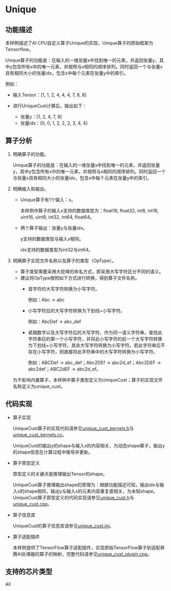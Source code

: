 # Unique<a name="ZH-CN_TOPIC_0303147571"></a>

## 功能描述<a name="section6945232175"></a>

本样例描述了AI CPU自定义算子Unique的实现，Unique算子的原始框架为Tensorflow。

Unique算子的功能是：在输入的一维张量x中找到唯一的元素，并返回张量y，其中y包含所有x中的唯一元素，并按照与x相同的顺序排列。同时返回一个与张量x具有相同大小的张量idx，包含x中每个元素在张量y中的索引。

例如：

-   输入Tensor：\[1, 1, 2, 4, 4, 4, 7, 8, 8\]

-   进行UniqueCust计算后，输出如下：
    -   张量y：\[1, 2, 4, 7, 8\]
    -   张量idx：\[0, 0, 1, 2, 2, 2, 3, 4, 4\]


## 算子分析<a name="section5726181618178"></a>

1.  明确算子的功能。

    Unique算子的功能是：在输入的一维张量x中找到唯一的元素，并返回张量y，其中y包含所有x中的唯一元素，并按照与x相同的顺序排列。同时返回一个与张量x具有相同大小的张量idx，包含x中每个元素在张量y中的索引。

2.  明确输入和输出。
    -   Unique算子有1个输入：x。

        本样例中算子的输入x支持的数据类型为：float16, float32, int8, int16, uint16, uint8, int32, int64, float64。

    -   两个算子输出：张量y与张量idx。

        y支持的数据类型与输入x相同。

        idx支持的数据类型为int32与int64。


3.  明确算子实现文件名称以及算子的类型（OpType）。

    -   算子类型需要采用大驼峰的命名方式，即采用大写字符区分不同的语义。
    -   建议将OpType按照如下方式进行转换，得到算子文件名称。
        -   首字符的大写字符转换为小写字符。

            例如：Abc -\> abc

        -   小写字符后的大写字符转换为下划线+小写字符。

            例如：AbcDef -\> abc\_def

        -   紧跟数字以及大写字符后的大写字符，作为同一语义字符串，查找此字符串后的第一个小写字符，并将此小写字符的前一个大写字符转换为下划线+小写字符，其余大写字符转换为小写字符。若此字符串后不存在小写字符，则直接将此字符串中的大写字符转换为小写字符。

            例如：ABCDef -\> abc\_def；Abc2DEf -\> abc2d\_ef；Abc2DEF -\> abc2def；ABC2dEF -\> abc2d\_ef。



    为不影响内置算子，本样例中算子类型定义为UniqueCust；算子的实现文件名称定义为unique\_cust。


## 代码实现<a name="section83331113171811"></a>

-   算子实现

    UniqueCust算子的实现代码请参见[unique\_cust\_kernels.h](../cpukernel/impl/unique_cust_kernels.h)与[unique\_cust\_kernels.cc](../cpukernel/impl/unique_cust_kernels.cc)。

    UniqueCust的输出y的shape与输入x的内容相关，为动态shape算子，输出y的shape信息在计算过程中推导并更新。

-   算子原型定义

    原型定义的关键点是推理输出Tensor的shape。

    UniqueCust算子推理输出shape的原理为：根据功能描述可知，输出idx与输入x的shape相同，输出y与输入x的元素内容重复度相关，为未知shape。UniqueCust算子原型定义的代码实现请参见[unique\_cust.h](../op_proto/unique_cust.h)与[unique\_cust.cpp](../op_proto/unique_cust.cpp)。

-   算子信息库

    UniqueCust的算子信息库请参见[unique\_cust.ini](../cpukernel/op_info_cfg/aicpu_kernel/unique_cust.ini)。

-   算子适配插件

    本样例提供了TensorFlow算子适配插件，实现原始TensorFlow算子到适配昇腾AI处理器的算子的映射，完整代码请参见[unique\_cust\_plugin.cpp](../framework/tf_plugin/unique_cust_plugin.cpp)。


## 支持的芯片类型<a name="section13382182116471"></a>

All

